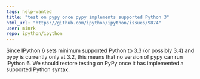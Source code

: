 ```yaml
---
tags: help-wanted
title: "test on pypy once pypy implements supported Python 3"
html_url: "https://github.com/ipython/ipython/issues/9874"
user: minrk
repo: ipython/ipython
---
```


Since IPython 6 sets minimum supported Python to 3.3 (or possibly 3.4) and pypy is currently only at 3.2, this means that no version of pypy can run IPython 6. We should restore testing on PyPy once it has implemented a supported Python syntax.
